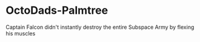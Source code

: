 # OctoDads-Palmtree

Captain Falcon didn't instantly destroy the entire Subspace Army by flexing his muscles
